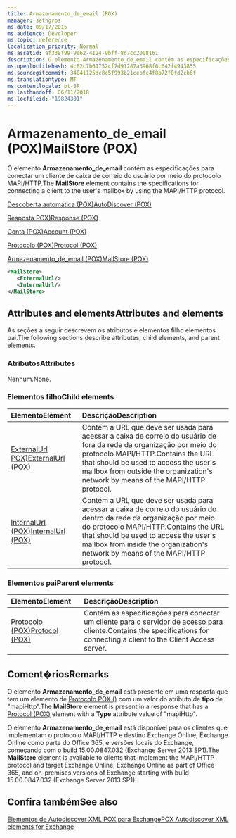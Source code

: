 ```yaml
---
title: Armazenamento_de_email (POX)
manager: sethgros
ms.date: 09/17/2015
ms.audience: Developer
ms.topic: reference
localization_priority: Normal
ms.assetid: af338f99-9e62-4124-9bff-8d7cc2008161
description: O elemento Armazenamento_de_email contém as especificações para conectar um cliente de caixa de correio do usuário por meio do protocolo MAPI/HTTP.
ms.openlocfilehash: 4c82c7b61752cf7d91287a3968f6c642f4943855
ms.sourcegitcommit: 34041125dc8c5f993b21cebfc4f8b72f0fd2cb6f
ms.translationtype: MT
ms.contentlocale: pt-BR
ms.lasthandoff: 06/11/2018
ms.locfileid: "19824301"
---
```

# <a name="mailstore-pox"></a><span data-ttu-id="0b54d-103">Armazenamento_de_email (POX)</span><span class="sxs-lookup"><span data-stu-id="0b54d-103">MailStore (POX)</span></span>

<span data-ttu-id="0b54d-104">O elemento **Armazenamento_de_email** contém as especificações para conectar um cliente de caixa de correio do usuário por meio do protocolo MAPI/HTTP.</span><span class="sxs-lookup"><span data-stu-id="0b54d-104">The **MailStore** element contains the specifications for connecting a client to the user's mailbox by using the MAPI/HTTP protocol.</span></span> 
  
[<span data-ttu-id="0b54d-105">Descoberta automática (POX)</span><span class="sxs-lookup"><span data-stu-id="0b54d-105">AutoDiscover (POX)</span></span>](autodiscover-pox.md)
  
[<span data-ttu-id="0b54d-106">Resposta POX)</span><span class="sxs-lookup"><span data-stu-id="0b54d-106">Response (POX)</span></span>](response-pox.md)
  
[<span data-ttu-id="0b54d-107">Conta (POX)</span><span class="sxs-lookup"><span data-stu-id="0b54d-107">Account (POX)</span></span>](account-pox.md)
  
[<span data-ttu-id="0b54d-108">Protocolo (POX)</span><span class="sxs-lookup"><span data-stu-id="0b54d-108">Protocol (POX)</span></span>](protocol-pox.md)
  
[<span data-ttu-id="0b54d-109">Armazenamento_de_email (POX)</span><span class="sxs-lookup"><span data-stu-id="0b54d-109">MailStore (POX)</span></span>](mailstore-pox.md)
  
```XML
<MailStore>
   <ExternalUrl/>
   <InternalUrl/>
</MailStore>
```

## <a name="attributes-and-elements"></a><span data-ttu-id="0b54d-110">Attributes and elements</span><span class="sxs-lookup"><span data-stu-id="0b54d-110">Attributes and elements</span></span>

<span data-ttu-id="0b54d-111">As seções a seguir descrevem os atributos e elementos filho elementos pai.</span><span class="sxs-lookup"><span data-stu-id="0b54d-111">The following sections describe attributes, child elements, and parent elements.</span></span>
  
### <a name="attributes"></a><span data-ttu-id="0b54d-112">Atributos</span><span class="sxs-lookup"><span data-stu-id="0b54d-112">Attributes</span></span>

<span data-ttu-id="0b54d-113">Nenhum.</span><span class="sxs-lookup"><span data-stu-id="0b54d-113">None.</span></span>
  
### <a name="child-elements"></a><span data-ttu-id="0b54d-114">Elementos filho</span><span class="sxs-lookup"><span data-stu-id="0b54d-114">Child elements</span></span>

|<span data-ttu-id="0b54d-115">**Elemento**</span><span class="sxs-lookup"><span data-stu-id="0b54d-115">**Element**</span></span>|<span data-ttu-id="0b54d-116">**Descrição**</span><span class="sxs-lookup"><span data-stu-id="0b54d-116">**Description**</span></span>|
|:-----|:-----|
|[<span data-ttu-id="0b54d-117">ExternalUrl POX)</span><span class="sxs-lookup"><span data-stu-id="0b54d-117">ExternalUrl (POX)</span></span>](externalurl-pox.md) <br/> |<span data-ttu-id="0b54d-118">Contém a URL que deve ser usada para acessar a caixa de correio do usuário de fora da rede da organização por meio do protocolo MAPI/HTTP.</span><span class="sxs-lookup"><span data-stu-id="0b54d-118">Contains the URL that should be used to access the user's mailbox from outside the organization's network by means of the MAPI/HTTP protocol.</span></span>  <br/> |
|[<span data-ttu-id="0b54d-119">InternalUrl (POX)</span><span class="sxs-lookup"><span data-stu-id="0b54d-119">InternalUrl (POX)</span></span>](internalurl-pox.md) <br/> |<span data-ttu-id="0b54d-120">Contém a URL que deve ser usada para acessar a caixa de correio do usuário do dentro da rede da organização por meio do protocolo MAPI/HTTP.</span><span class="sxs-lookup"><span data-stu-id="0b54d-120">Contains the URL that should be used to access the user's mailbox from inside the organization's network by means of the MAPI/HTTP protocol.</span></span>  <br/> |
   
### <a name="parent-elements"></a><span data-ttu-id="0b54d-121">Elementos pai</span><span class="sxs-lookup"><span data-stu-id="0b54d-121">Parent elements</span></span>

|<span data-ttu-id="0b54d-122">**Elemento**</span><span class="sxs-lookup"><span data-stu-id="0b54d-122">**Element**</span></span>|<span data-ttu-id="0b54d-123">**Descrição**</span><span class="sxs-lookup"><span data-stu-id="0b54d-123">**Description**</span></span>|
|:-----|:-----|
|[<span data-ttu-id="0b54d-124">Protocolo (POX)</span><span class="sxs-lookup"><span data-stu-id="0b54d-124">Protocol (POX)</span></span>](protocol-pox.md) <br/> |<span data-ttu-id="0b54d-125">Contém as especificações para conectar um cliente para o servidor de acesso para cliente.</span><span class="sxs-lookup"><span data-stu-id="0b54d-125">Contains the specifications for connecting a client to the Client Access server.</span></span>  <br/> |
   
## <a name="remarks"></a><span data-ttu-id="0b54d-126">Coment�rios</span><span class="sxs-lookup"><span data-stu-id="0b54d-126">Remarks</span></span>

<span data-ttu-id="0b54d-127">O elemento **Armazenamento_de_email** está presente em uma resposta que tem um elemento de [Protocolo POX ()](protocol-pox.md) com um valor do atributo de **tipo** de "mapiHttp".</span><span class="sxs-lookup"><span data-stu-id="0b54d-127">The **MailStore** element is present in a response that has a [Protocol (POX)](protocol-pox.md) element with a **Type** attribute value of "mapiHttp".</span></span> 
  
<span data-ttu-id="0b54d-128">O elemento **Armazenamento_de_email** está disponível para os clientes que implementam o protocolo MAPI/HTTP e destino Exchange Online, Exchange Online como parte do Office 365, e versões locais do Exchange, começando com o build 15.00.0847.032 (Exchange Server 2013 SP1).</span><span class="sxs-lookup"><span data-stu-id="0b54d-128">The **MailStore** element is available to clients that implement the MAPI/HTTP protocol and target Exchange Online, Exchange Online as part of Office 365, and on-premises versions of Exchange starting with build 15.00.0847.032 (Exchange Server 2013 SP1).</span></span> 
  
## <a name="see-also"></a><span data-ttu-id="0b54d-129">Confira também</span><span class="sxs-lookup"><span data-stu-id="0b54d-129">See also</span></span>



[<span data-ttu-id="0b54d-130">Elementos de Autodiscover XML POX para Exchange</span><span class="sxs-lookup"><span data-stu-id="0b54d-130">POX Autodiscover XML elements for Exchange</span></span>](pox-autodiscover-xml-elements-for-exchange.md)

